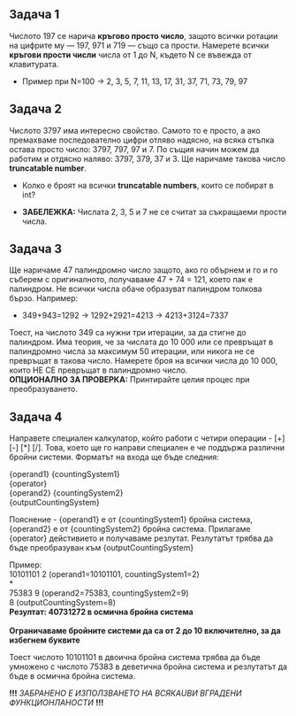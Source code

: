 
## Задачa 1

Числото 197 се нарича **кръгово просто число**, защото всички ротации на цифрите му — 197, 971 и 719 — също са прости.
Намерете всички **кръгови прости числи** числа от 1 до N, където N се въвежда от клавитурата.

- Пример при N=100 -> 2, 3, 5, 7, 11, 13, 17, 31, 37, 71, 73, 79, 97


## Задачa 2

Числото 3797 има интересно свойство. Самото то е просто, а ако премахваме последователно цифри отляво надясно, на всяка стъпка остава просто число: 3797, 797, 97 и 7. По същия начин можем да работим и отдясно наляво: 3797, 379, 37 и 3. Ще наричаме такова число **truncatable number**.

- Колко е броят на всички **truncatable numbers**, които се побират в int?

- **ЗАБЕЛЕЖКА:** Числата 2, 3, 5 и 7 не се считат за съкращаеми прости числа.

## Задачa 3
Ще наричаме 47 палиндромно число защото, ако го обърнем и го и го съберем с оригиналното, получаваме 47 + 74 = 121, което пак е палиндром.
Не всички числа обаче образуват палиндром толкова бързо. Например:

- 349+943=1292 ->
1292+2921=4213 -> 4213+3124=7337

Тоест, на числото 349 са нужни три итерации, за да стигне до палиндром. Има теория, че за числата до 10 000 или се превръщат в палиндромно числа за максимум 50 итерации, или никога не се превръщат в такова число. Намерете броя на всички числа до 10 000, които НЕ СЕ превръщат в палиндромно число. <br/>
**ОПЦИОНАЛНО ЗА ПРОВЕРКА:** Принтирайте целия процес при преобразуването.

## Задачa 4
Направете специален калкулатор, който работи с четири операции - [+] [-] [*] [/]. Това, което ще го направи специален е че поддържа различни бройни системи. Форматът на входа ще бъде следния:

{operand1} {countingSystem1} <br/> {operator} <br/> {operand2} {countingSystem2} <br/> {outputCountingSystem}

Пояснение - {operand1} е от {countingSystem1} бройна система, {operand2}  е от {countingSystem2} бройна система. Прилагаме {operator} дейстивието и получаваме резлутат. Резлутатът трябва да бъде преобразуван към {outputCountingSystem}

Пример:<br/>
10101101 2 (operand1=10101101, countingSystem1=2)<br/>
*<br/>
75383 9 (operand2=75383, countingSystem2=9)<br/>
8 (outputCountingSystem=8)<br/>
**Резултат: 40731272 в осмична бройна система** <br/><br/>
**Ограничаваме бройните системи да са от 2 до 10 включително, за да избегнем буквите**

Тоест числото 10101101 в двоична бройна система трябва да бъде умножено с числото 75383 в деветична бройна система и резлутатът да бъде в осмична бройна система.

**!!!** *ЗАБРАНЕНО E ИЗПОЛЗВАНЕТО НА ВСЯКАUВИ ВГРАДЕНИ ФУНКЦИОНЛАНОСТИ* **!!!**

